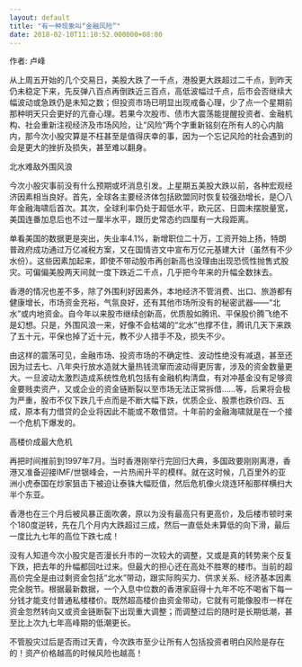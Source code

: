 ```yaml
---
layout: default
title: "有一种现象叫“金融风险”"
date: 2018-02-10T11:10:52.000000+08:00
---
```


作者: 卢峰

从上周五开始的几个交易日，美股大跌了一千点，港股更大跌超过二千点，到昨天仍未稳定下来，先反弹八百点再倒跌近三百点，高低波幅过千点，后市会否继续大幅波动或急跌仍是未知之数；但投资市场已明显出现戒备心理，少了点一个星期前那种明天只会更好的亢奋心理。若果今次股市、债市大震荡能提醒投资者、金融机构、社会重新注视经济及市场风险，让“风险”两个字重新铭刻在所有人的心内脑内，那今次小股灾算是不枉甚至是值得庆幸的事，因为一个忘记风险的社会遇到的会是更大的挫折及损失，甚至难以翻身。

北水难敌外围风浪

今次小股灾事前没有什么预期或坏消息引发。上星期五美股大跌以前，各种宏观经济因素相当良好。首先，全球各主要经济体包括欧盟同时恢复较强劲增长，是〇八年金融海啸后首次。其次，全球利率仍处于超低水平，欧元区、日圆未摆脱量宽，美国连番加息后也不过一厘半水平，跟历史常态约四厘有一大段距离。

单看美国的数据更是突出，失业率4.1%，新增职位二十万，工资开始上扬，特朗普政府成功通过万亿减税方案，又在国情咨文中宣布万亿元基建大计（虽然有不少水份）。这些因素加起来，即使不带动股市再创新高也没理由出现恐慌性抛售式股灾。可偏偏美股两天间就一度下跌近二千点，几乎把今年来的升幅全数抹去。

香港的情况也差不多，除了外围利好因素外，本地经济不管消费、出口、旅游都有健康增长，市场资金充裕，气氛良好，还有其他市场所没有的秘密武器——“北水”或内地资金。自今年以来股市继续创新高，优质股如腾讯、平保股价腾飞绝不是幻想。只是，外围风浪一来，好像不会枯竭的“北水”也撑不住，腾讯几天下来跌了五十元，平保也掉了近十元，教不少人措手不及，损失不少。

由这样的震荡可见，金融市场、投资市场的不确定性、波动性绝没有减退，甚至还因为过去七、八年央行放水造就大量热钱流窜而波动得更厉害，涉及的资金数量更大。一旦波动太激烈造成系统性危机包括有金融机构清盘，有对冲基金没有足够资金要贱卖资产，又或企业的资金链断裂以至市场无法正常拆借……等，后果将会极为严重，股市不仅下跌几千点而是不断大幅下跌，优质企业、股票也跌价四、五成，原本有力借贷的企业将因此不能或不敢借贷。十年前的金融海啸就是在一个接一个危机下爆发的。

高楼价成最大危机

再把时间推前到1997年7月。当时香港刚举行完回归大典，多国政要刚刚离港，香港又准备迎接IMF/世银峰会，一片热闹升平的模样。就在这时候，几百里外的亚洲小虎泰国在炒家狙击下被迫让泰铢大幅贬值，然后危机像火烧连环船那样横扫大半个东亚。

香港也在三个月后被风暴正面吹袭，原以为没有最高只有更高价，及后楼市顿时来个180度逆转，先在几个月内大跌超过三成，然后一直低处未算低的向下滑，最后一度比九七年的高位下跌七成！

没有人知道今次小股灾是否漫长升市的一次较大的调整，又或是真的转势来个反复下跌，把去年的升幅都回吐过来。但最大的担心还在高处不胜寒的楼市。当前的超高价完全是由过剩资金包括“北水”带动，跟实际购买力、供求关系、经济基本因素完全脱节。根据最新数据，一个入息中位数的香港家庭得十九年不吃不喝省下每一分钱才能支付普通私楼楼价。既然超高楼价由资金带动，它就有可能像股市一样在资金忽然转向又或资金链断裂下出现重大调整；而调整过后的随时是长期低潮，甚至比上次九七年高峰期的低潮更长。

不管股灾过后是否雨过天青，今次跌市至少让所有人包括投资者明白风险是存在的！资产价格越高的时候风险也越高！

